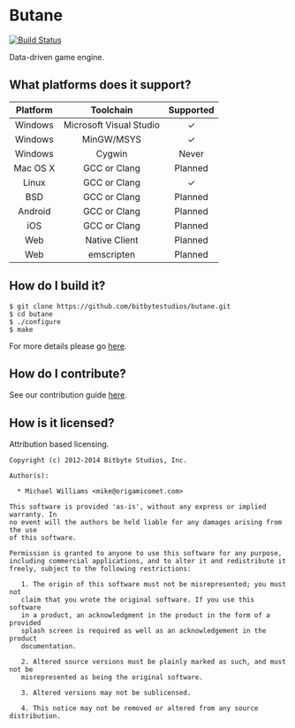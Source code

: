 # Butane

[![Build Status](https://travis-ci.org/bitbytestudios/butane.png?branch=master)](http://travis-ci.org/bitbytestudios/butane)

Data-driven game engine.

What platforms does it support?
-------------------------------

| Platform  | Toolchain               | Supported             |
|:---------:|:-----------------------:|:---------------------:|
| Windows   | Microsoft Visual Studio | <span>&#10003;</span> |
| Windows   | MinGW/MSYS              | <span>&#10003;</span> |
| Windows   | Cygwin                  |         Never         |
| Mac OS X  | GCC or Clang            |        Planned        |
| Linux     | GCC or Clang            | <span>&#10003;</span> |
| BSD       | GCC or Clang            |        Planned        |
| Android   | GCC or Clang            |        Planned        |
| iOS       | GCC or Clang            |        Planned        |
| Web       | Native Client           |        Planned        |
| Web       | emscripten              |        Planned        |

How do I build it?
------------------

    $ git clone https://github.com/bitbytestudios/butane.git
    $ cd butane
    $ ./configure
    $ make

For more details please go [here](https://github.com/bitbytestudios/butane/wiki/Building).

How do I contribute?
--------------------

See our contribution guide [here](https://github.com/bitbytestudios/meta/wiki/Contributing).

How is it licensed?
-------------------

Attribution based licensing.

```
Copyright (c) 2012-2014 Bitbyte Studios, Inc.

Author(s):

  * Michael Williams <mike@origamicomet.com>

This software is provided 'as-is', without any express or implied warranty. In
no event will the authors be held liable for any damages arising from the use
of this software.

Permission is granted to anyone to use this software for any purpose,
including commercial applications, and to alter it and redistribute it
freely, subject to the following restrictions:

   1. The origin of this software must not be misrepresented; you must not
   claim that you wrote the original software. If you use this software
   in a product, an acknowledgment in the product in the form of a provided
   splash screen is required as well as an acknowledgement in the product
   documentation.

   2. Altered source versions must be plainly marked as such, and must not be
   misrepresented as being the original software.

   3. Altered versions may not be sublicensed.

   4. This notice may not be removed or altered from any source distribution.
```

